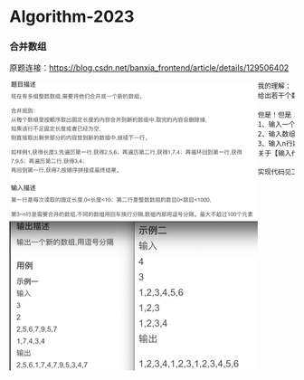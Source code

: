 # Algorithm-2023

### 合并数组

原题连接：https://blog.csdn.net/banxia_frontend/article/details/129506402

<img src="./pics/合并数组.png" align="left" alt="合并数组" style="zoom:50%;" />

```scss
我的理解：
给出若干个数组，然后顺序遍历它们、从每个数组中顺序取出固定个数的元素追加到新数组中，并删除遍历数组中取出的元素。直到给出的数组元素全部删除完毕，最后输出新数组。

但是！但是！但是！由于这里需要告诉程序【每次读取的范围】、【数组的数量】、【全部数组的具体内容】、所以需要设置对应的输入项，大致如下（这项内容都是需要用键盘输入并由程序接收的）
1、输入一个数代表每次读取的长度，范围(0,10) 比如用字母k代替
2、输入数组的数目，范围(0,1000)比如用字母n代替
3、输入n行数组，元素之间用逗号隔开，数组之间用回车键隔开
关于【输入作为用例】、【输出作为结果】的设计挺恶心的，没办法，目前只能照做！

实现代码见工程中的 ArrayMerge.cpp 文件、在main函数中调用类中函数即可。
```


